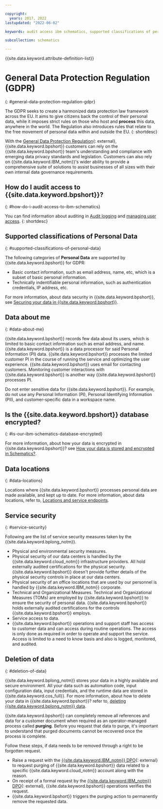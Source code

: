 ```yaml
---

copyright:
  years: 2017, 2022
lastupdated: "2022-06-02"

keywords: audit access ibm schematics, supported classifications of personal data, personal data, sensitive personal data, restrictions on processing, encrypt data, data locations, service security, delete data

subcollection: schematics

---
```


{{site.data.keyword.attribute-definition-list}}

# General Data Protection Regulation (GDPR)
{: #general-data-protection-regulation-gdpr}

The GDPR seeks to create a harmonized data protection law framework across the EU. It aims to give citizens back the control of their personal data, while it imposes strict rules on those who host and **process** this data, anywhere in the world. The Regulation also introduces rules that relate to the free movement of personal data within and outside the EU. 
{: shortdesc}

With the [General Data Protection Regulation](https://gdpr.eu/){: external}, {{site.data.keyword.bpshort}} customers can rely on
the {{site.data.keyword.bpshort}} team's understanding and compliance with emerging data privacy standards and legislation. Customers can also rely on {{site.data.keyword.IBM_notm}}'s wider ability to provide a comprehensive suite of solutions to assist businesses of all sizes with their own internal data governance requirements.

## How do I audit access to {{site.data.keyword.bpshort}}?
{: #how-do-i-audit-access-to-ibm-schematics}

You can find information about auditing in [Audit logging](/docs/schematics?topic=schematics-at_events) and [managing user access](/docs/schematics?topic=schematics-access#access-roles).
{: shortdesc}

## Supported classifications of Personal Data
{: #supported-classifications-of-personal-data}

The following categories of **Personal Data** are supported by {{site.data.keyword.bpshort}} for GDPR:

- Basic contact information, such as email address, name, etc, which is a subset of basic personal information.
- Technically indentifiable personal information, such as authentication credentials, IP address, etc.

For more information, about data security in {{site.data.keyword.bpshort}}, see [Securing your data in {{site.data.keyword.bpshort}}](/docs/schematics?topic=schematics-secure-data&interface=ui).

## Data about me
{: #data-about-me}

{{site.data.keyword.bpshort}} records few data about its users, which is limited to basic contact information such as email address, and name. {{site.data.keyword.bpshort}} is a data processor for said Personal Information (PI) data. {{site.data.keyword.bpshort}} processes the limited customer PI in the course of running the service and optimizing the user experience. {{site.data.keyword.bpshort}} uses email for contacting customers. Monitoring customer interactions with {{site.data.keyword.bpshort}} is another way {{site.data.keyword.bpshort}} processes PI. 

Do not enter sensitive data for {{site.data.keyword.bpshort}}. For example, do not use any Personal Information (PI), Personal Identifying Information (PII), and customer-specific data in a workspace name.

## Is the {{site.data.keyword.bpshort}} database encrypted?
{: #is-our-ibm-schematics-database-encrypted}

For more information, about how your data is encrypted in {{site.data.keyword.bpshort}}? see [How your data is stored and encrypted in Schematics?](/docs/schematics?topic=schematics-secure-data#data-storage).

## Data locations
{: #data-locations}

Locations where {{site.data.keyword.bpshort}} processes personal data are made available, and kept up to date. For more information, about data locations, refer to, [Locations and service endpoints](/docs/schematics?topic=schematics-locations&interface=ui).

## Service security
{: #service-security}

Following are the list of service security measures taken by the {{site.data.keyword.bplong_notm}}.

- Physical and environmental security measures.
- Physical security of our data centers is handled by the {{site.data.keyword.cloud_notm}} infrastructure providers. All hold externally audited certifications for the physical security. {{site.data.keyword.bpshort}} doesn't provide further details of the physical security controls in place at our data centers.
- Physical security of an office locations that are used by our personnel is handled by {{site.data.keyword.IBM_notm}} corporate.
- Technical and Organizational Measures. Technical and Organizational Measures (TOMs) are employed by {{site.data.keyword.bpshort}} to ensure the security of personal data. {{site.data.keyword.bpshort}} holds externally audited certifications for the controls {{site.data.keyword.bpshort}} employs.
- Service access to data.
- {{site.data.keyword.bpshort}} operations and support staff has access to customer data and can access during routine operations. The access is only done as required in order to operate and support the service. Access is limited to a need to know basis and also is logged, monitored, and audited.

## Deletion of data
{: #deletion-of-data}

{{site.data.keyword.bplong_notm}} stores your data in a highly available and secure environment. All your data such as automation code, input configuration data, input credentials, and the runtime data are stored in {{site.data.keyword.cos_full}}. For more information, about how to delete your data in {{site.data.keyword.bpshort}}? refer to, [deleting {{site.data.keyword.bplong_notm}} data](https://test.cloud.ibm.com/docs/schematics?topic=schematics-delete-schematics-data-intro&interface=ui).

{{site.data.keyword.bpshort}} can completely remove all references and data for a customer document when required as an operator-managed process called **purging**. Before you request that data to purge, it's important to understand that purged documents cannot be recovered once the process is complete.

Follow these steps, if data needs to be removed through a right to be forgotten request.
- Raise a request with the [{{site.data.keyword.IBM_notm}} DPO](http://w3-03.ibm.com/ibm/privacy/index.html){: external} to request purging of {{site.data.keyword.bpshort}} data related to a specific {{site.data.keyword.cloud_notm}} account along with the reason.
- On receipt of a formal request by the [{{site.data.keyword.IBM_notm}} DPO](http://w3-03.ibm.com/ibm/privacy/index.html){: external}, {{site.data.keyword.bpshort}} operations verifies the request.
- {{site.data.keyword.bpshort}} triggers the purging action to permanently remove the requested data.

